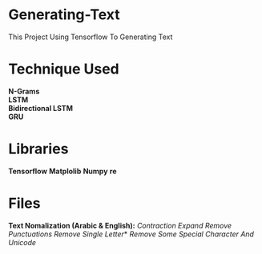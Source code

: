 # Generating-Text
This Project Using Tensorflow To Generating Text

# Technique Used
**N-Grams**<br />
**LSTM**<br />
**Bidirectional LSTM**<br />
**GRU**<br />

# Libraries
**Tensorflow**
**Matplolib**
**Numpy**
**re**

# Files
**Text Nomalization (Arabic & English):**
 *Contraction Expand*
 *Remove Punctuations*
 *Remove Single Letter**
 *Remove Some Special Character And Unicode*

 


